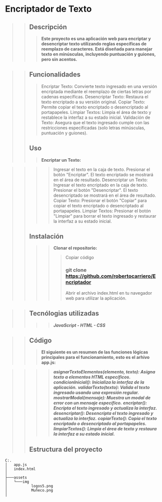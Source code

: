 # Encriptador de Texto
>>## Descripción
>>>**Este proyecto es una aplicación web para encriptar y desencriptar texto utilizando reglas específicas de reemplazo de caracteres. Está diseñada para manejar texto en minúsculas, incluyendo puntuación y guiones, pero sin acentos.**

>>## Funcionalidades
>>>Encriptar Texto: Convierte texto ingresado en una versión encriptada mediante el reemplazo de ciertas letras por cadenas específicas.
>>>Desencriptar Texto: Restaura el texto encriptado a su versión original.
>>>Copiar Texto: Permite copiar el texto encriptado o desencriptado al portapapeles.
>>>Limpiar Textos: Limpia el área de texto y restablece la interfaz a su estado inicial.
>>>Validación de Texto: Asegura que el texto ingresado cumple con las restricciones especificadas (solo letras minúsculas, puntuación y guiones).
>>## Uso
>>>**Encriptar un Texto:**

>>>>Ingresar el texto en la caja de texto.
>>>>Presionar el botón "Encriptar".
>>>>El texto encriptado se mostrará en el área de resultado.
>>>>Desencriptar un Texto:
>>>>Ingresar el texto encriptado en la caja de texto.
>>>>Presionar el botón "Desencriptar".
>>>>El texto desencriptado se mostrará en el área de resultado.
>>>>Copiar Texto:
>>>>Presionar el botón "Copiar" para copiar el texto encriptado o desencriptado al portapapeles.
>>>>Limpiar Textos:
>>>>Presionar el botón "Limpiar" para borrar el texto ingresado y restaurar la interfaz a su estado inicial.
>>## Instalación
>>>>**Clonar el repositorio:**
>>>>>
>>>>>Copiar código
>>>>>### git clone https://github.com/robertocarriero/Encriptador
>>>>>Abrir el archivo index.html en tu navegador web para utilizar la aplicación.

>>## Tecnólogias utilizadas
>>>>***JavaScript - HTML - CSS***

>>## Código
>>>**El siguiente es un resumen de las funciones lógicas principales para el funcionamiento, esto es el arhivo app.js:**

>>>>***asignarTextoElementos(elemento, texto): Asigna texto a elementos HTML específicos.***
>>>>***condicionInicial(): Inicializa la interfaz de la aplicación.***
>>>>***validarTexto(texto): Valida el texto ingresado usando una expresión regular.***
>>>>***mostrarModal(mensaje): Muestra un modal de error con un mensaje específico.***
>>>>***encriptar(): Encripta el texto ingresado y actualiza la interfaz.***
>>>>***desencriptar(): Desencripta el texto ingresado y actualiza la interfaz.***
>>>>***copiarTexto(): Copia el texto encriptado o desencriptado al portapapeles.***
>>>>***limpiarTextos(): Limpia el área de texto y restaura la interfaz a su estado inicial.***
>>## Estructura del proyecto
```plaintext
C:.
│   app.js
│   index.html
│   
├───assets
│   └───img
│           logos5.png
│           Muñeco.png
│
